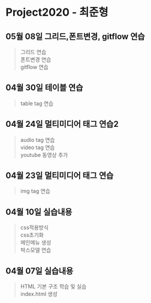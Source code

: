 # Project2020 - 최준형
## 05월 08일 그리드,폰트변경, gitflow 연습
> 그리드 연습<br>
> 폰트변경 연습<br>
> gitflow 연습
## 04월 30일 테이블 연습
> table tag 연습<br>
## 04월 24일 멀티미디어 태그 연습2
> audio tag 연습<br>
> video tag 연습 <br>
> youtube 동영상 추가 <br>
## 04월 23일 멀티미디어 태그 연습
> img tag 연습 <br>
## 04월 10일 실습내용
> css적용방식 <br>
css초기화 <br>
메인메뉴 생성 <br>
박스모델 연습 

## 04월 07일 실습내용
> HTML 기본 구조 학습 및 실습 <br>
index.html 생성

